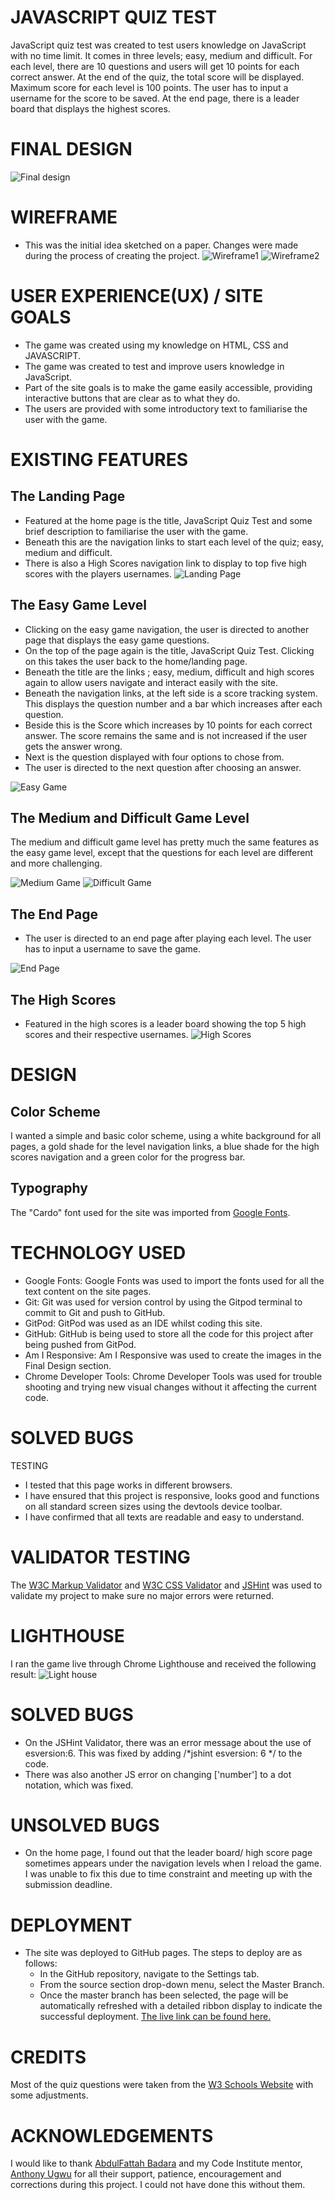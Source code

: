 # JAVASCRIPT QUIZ TEST
JavaScript quiz test was created to test users knowledge on JavaScript with no time limit.  It comes in three levels; easy, medium and difficult. For each level, there are 10 questions and users will get 10 points for each correct answer.  At the end of the quiz, the total score will be displayed. Maximum score for each level is 100 points. The user has to input a username for the score to be saved. At the end page, there is a leader board that displays the highest scores. 


# FINAL DESIGN
![Final design](assets/images/final-design.png)

# WIREFRAME
* This was the initial idea sketched on a paper. Changes were made during the process of creating the project. 
![Wireframe1](assets/images/wireframe-one.png)
![Wireframe2](assets/images/wireframe-two.png)

# USER EXPERIENCE(UX) / SITE GOALS
* The game was created using my knowledge on HTML, CSS and JAVASCRIPT.
* The game was created to test and improve users knowledge in JavaScript.
* Part of the site goals is to make the game easily accessible, providing interactive buttons that are clear as to what they do. 
* The users are provided with some introductory text to familiarise the user with the game. 

# EXISTING FEATURES
## The Landing Page
* Featured at the home page is the title, JavaScript Quiz Test and some brief description to familiarise the user with the game.  
* Beneath this are the navigation links to start each level of the quiz; easy, medium and difficult.
* There is also a High Scores navigation link to display to top five high scores with the players usernames. 
![Landing Page](assets/images/landing-page.png)

## The Easy Game Level
* Clicking on the easy game navigation, the user is directed to another page that displays the easy game questions. 
* On the top of the page again  is the title, JavaScript Quiz Test. Clicking on this takes the user back to the home/landing page. 
* Beneath the title are the links ; easy, medium, difficult and high scores again to allow users navigate and interact easily with the site. 
* Beneath the navigation links, at the left side is a score tracking system. This displays the question number and a bar which increases after each question. 
* Beside this is the Score which increases by 10 points for each correct answer. The score remains the same and is not increased if the user gets the answer wrong. 
* Next is the question displayed with four options to chose from. 
* The user is directed to the next question after choosing an answer. 

![Easy Game](assets/images/easy-game.png)

## The Medium and Difficult Game Level
The medium and difficult game level has pretty much the same features as the easy game level, except that the questions for each level are different and more challenging. 

![Medium Game](assets/images/medium-game.png)
![Difficult Game](assets/images/difficult-game.png)

## The End Page
* The user is directed to an end page after playing each level. The user has to input a username to save the game.

![End Page](assets/images/end-page.png)

## The High Scores
* Featured in the high scores is a leader board showing the top 5 high scores and their respective usernames. 
![High Scores](assets/images/highscores.png)

# DESIGN
## Color Scheme
I wanted a simple and basic color scheme, using a white background for all pages, a gold shade for the level navigation links, a blue shade for the high scores navigation and a green color for the progress bar. 
## Typography
The "Cardo" font used for the site was imported from [Google Fonts](https://fonts.google.com/).

# TECHNOLOGY USED
* Google Fonts: Google Fonts was used to import the fonts used for all the text content on the site pages.
* Git: Git was used for version control by using the Gitpod terminal to commit to Git and push to GitHub.
* GitPod: GitPod was used as an IDE whilst coding this site.
* GitHub: GitHub is being used to store all the code for this project after being pushed from GitPod.
* Am I Responsive: Am I Responsive was used to create the images in the Final Design section.
* Chrome Developer Tools: Chrome Developer Tools was used for trouble shooting and trying new visual changes without it affecting the current code.

# SOLVED BUGS

TESTING
* I tested that this page works in different browsers.
* I have ensured that this project is responsive, looks good and functions on all standard screen sizes using the devtools device toolbar.
* I have confirmed that all texts are readable and easy to understand.

# VALIDATOR TESTING
The [W3C Markup Validator](https://validator.w3.org/nu/?doc=https%3A%2F%2Foyindamolabadara.github.io%2Fjavascript-quiz-test%2F#textarea) and [W3C CSS Validator](https://jigsaw.w3.org/css-validator/validator) and [JSHint](https://jshint.com/) was used to validate my project to make sure no major errors were returned.

# LIGHTHOUSE
I ran the game live through Chrome Lighthouse and received the following result:
![Light house](assets/images/lighthouse.png)

# SOLVED BUGS
* On the JSHint Validator, there was an error message about the use of esversion:6. This was fixed by adding /*jshint esversion: 6 */ to the code. 
* There was also another JS error on changing ['number'] to a dot notation, which was fixed. 

# UNSOLVED BUGS
* On the home page, I found out that the leader board/ high score page sometimes appears under the navigation levels when I reload the game. I was unable to fix this due to time constraint and meeting up with the submission deadline. 

# DEPLOYMENT
* The site was deployed to GitHub pages. The steps to deploy are as follows:
  * In the GitHub repository, navigate to the Settings tab.
  * From the source section drop-down menu, select the Master Branch.
  * Once the master branch has been selected, the page will be automatically refreshed with a detailed ribbon display to indicate the successful deployment.
[The live link can be found here.](https://oyindamolabadara.github.io/javascript-quiz-test/) 

# CREDITS
Most of the quiz questions were taken from the [W3 Schools Website](https://www.w3schools.com/js/js_quiz.asp) with some adjustments. 

# ACKNOWLEDGEMENTS
I would like to thank [AbdulFattah Badara](https://github.com/fobadara) and my Code Institute mentor, [Anthony Ugwu](https://github.com/tonyguesswho) for all their support, patience, encouragement and corrections during this project. I could not have done this without them. 
